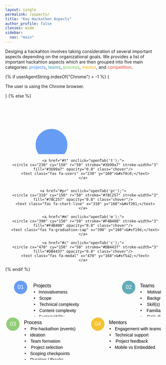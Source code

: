 ```yaml
---
layout: single
permalink: /aspects/
title: "Key Hackathon Aspects"
author_profile: false
classes: wide
sidebar:
  nav: "main"
---
```

<meta name="viewport" content="width=device-width, initial-scale=1.0">
<head>
<style>
  tr {
      align: top;
    }
  td {
    vertical-align: top;
  }
 .round-button {
   display:block;
   width:100px;
   height:100px;
   line-height:80px;
   text-align:center;
   border: 0px solid;
   border-radius: 50%;
   opacity: 0.8;
   z-index: 1;
   position:absolute;

}
.round-button:hover {
   opacity: 0.5;
}
.chover:hover{
  opacity: 0.5;
}
i{
  z-index: 2;
  position:absolute;
}
svg{
  margin-left: auto;
  margin-right: auto;
  <!-- border: 1px solid black; -->
}
svg text{
  font-size: 36px;
  font-family: FontAwesome;
  text-anchor: middle;
}
.container{
  text-align: center;
}
.col {
  padding: 10px;
  width: 70%;
  height: 350px;
  opacity: 1;
  border-radius: 5px;
  border: 1px solid white;
  display: inline-block;
  text-align: left;
  margin: 0 auto;
  z-index:-1;
  opacity: 0.8;
}
.fontnew {
font-size: 18px;
font-family: sans-serif;
color: inherit;
}

hr.new1 {
border: 1px solid white;
}
.containerTab {
  padding: 20px 20px;
  color: white;
  width: 700px;
  text-align: left;
  opacity: 0.8;
}
<!-- .closebtn {
  float: right;
  color: white;
  font-size: 35px;
  cursor: pointer;
} -->
<!-- For Option 2 -->
<!-- For Option 2 -->
</style>
  <!-- <script src="https://kit.fontawesome.com/a076d05399.js"></script> -->
  <script src="https://kit.fontawesome.com/a65c30b4bb.js" crossorigin="anonymous"></script>
</head>

<p>
Desiging a hackahton involves taking consideration of several important aspects depending on the organizational goals. We provides a list of important hackahton aspects which are then grouped into five main categories: <span style="color:#4285F4">projects</span>, <span style="color:#3b99a7">teams</span>, <span style="color:#78C257">process</span>, <span style="color:#F4B400">mentor</span>, and <span style="color:#DB4437">competition</span>.
</p>

<!-- <div id="cc"></div> -->
<!-- <p>Desiging a hackahton involves taking consideration of several important aspects depending on the organizational goals. We provides a list of important hackahton aspects which are then grouped into five main categories: <span style="color:#4285F4">projects</span>, <span style="color:#3b99a7">teams</span>, <span style="color:#78C257">process</span>, <span style="color:#F4B400">mentor</span>, and <span style="color:#DB4437">competition</span>.

<button type="button" name="btn1" class="round-button" style="left: 50px; top: 200px; background: #4285F4;"></button>
<i class="fas fa-briefcase" style="font-size:36px; left: 50px; top: 50px;" aria-hidden="true"></i>

<button type="button" name="btn2" class="round-button" style="left: 100px; top: 20px; background: #3b99a7;"></button>
<i class="fas fa-users" style="font-size:36px; left: 130px; top: 50px;" aria-hidden="true"></i>

<button type="button" name="btn2" class="round-button" style="left: 180px; top: 20px; background: #78C257;"></button>
<i class="fas fa-users" style="font-size:36px; left: 210px; top: 50px;" aria-hidden="true"></i>

<button type="button" name="btn2" class="round-button" style="left: 260px; top: 20px; background: #78C257;"></button>
<i class="fas fa-graduation-cap" style="font-size:36px; left: 290px; top: 50px;" aria-hidden="true"></i>

<button type="button" name="btn2" class="round-button" style="left: 340px; top: 20px; background: #78C257;"></button>
<i class="fas fa-medal" style="font-size:36px; left: 370px; top: 50px;" aria-hidden="true"></i>
</p> -->

<!-- <text class="fas fa-briefcase" x="130" y="160" style="font-size:36px">&#xf0b1;</text> -->  

{% if userAgentString.indexOf("Chrome") > -1 %} {
  <p>The user is using the Chrome browser.</p>
}
{% else %}
  <div align="center">
  <svg height="250" width="700">
    <a href="#p" onclick="openTab('p');">
      <circle cx="150" cy="150" r="50" stroke="#4285F4" stroke-width="3" fill="#4285F4" opacity="0.8" class="chover"/>
      <text class="fas fa-briefcase" x="150" y="160">&#xf0b1;</text>
    </a>

    <a href="#t" onclick="openTab('t');">
      <circle cx="230" cy="150" r="50" stroke="#3b99a7" stroke-width="3" fill="#3b99a7" opacity="0.8" class="chover"/>
      <text class="fas fa-users" x="230" y="160">&#xf0c0;</text>
    </a>


    <a href="#pr" onclick="openTab('pr');">
      <circle cx="310" cy="150" r="50" stroke="#78C257" stroke-width="3" fill="#78C257" opacity="0.8" class="chover"/>
      <text class="fas fa-chart-line" x="310" y="160">&#xf201;</text>
    </a>

    <a href="#m" onclick="openTab('m');">
      <circle cx="390" cy="150" r="50" stroke="#F4B400" stroke-width="3" fill="#F4B400" opacity="0.8" class="chover"/>
      <text class="fas fa-graduation-cap" x="390" y="160">&#xf19d;</text>
    </a>

    <a href="#c" onclick="openTab('c');">
      <circle cx="470" cy="150" r="50" stroke="#DB4437" stroke-width="3" fill="#DB4437" opacity="0.8" class="chover"/>
      <text class="fas fa-medal" x="470" y="168">&#xf5a2;</text>
    </a>
  </svg>
  </div>
{% endif %}

<!-- <div class="container">
  <div class="col fontnew" style="background: #4285F4;">
    <center>Projects<center><hr class="new1">
    <table>
    <tr>
      <td width="25%" style="vertical-align: top; line-height: 1.5;">Innovativeness</td>
      <td width="70%" style="vertical-align: top; line-height: 1.5;">The degree to which the project solves a real-world problem either creating new or reusing existing code</td>
    </tr>
    <tr>
      <td width="25%" style="vertical-align: top; line-height: 1.5;">Scope</td>
      <td width="70%" style="vertical-align: top; line-height: 1.5;">The degree to which the goals, tasks, and deliverables of the project are archivable within the specified time limit</td>
    </tr>
    <tr>
      <td width="25%" style="vertical-align: top; line-height: 1.5;">Technical complexity</td>
      <td width="75%" style="vertical-align: top; line-height: 1.5;">The degree to which the implemented system has the design or implementation that is difficult to understand and verify</td>
    </tr>
    <tr>
      <td width="25%" style="vertical-align: top; line-height: 1.5;">Content complexity</td>
      <td width="70%" style="vertical-align: top; line-height: 1.5;">The degree to which the requirements of the project are precise and complete</td>
    </tr>
    <tr>
      <td width="25%" style="vertical-align: top; line-height: 1.5;">Sustainability</td>
      <td width="75%" style="vertical-align: top; line-height: 1.5;">The degree to which the implemented system or code will be available to use and continue to be maintained even after the hackathon</td>
    </tr>
    </table>
  </div>
</div> -->

<!-- Option 1 start -->
<!-- <div align="center">
<div id="p" class="containerTab" style="display:none; background:#4285F4; border-radius:10%; font-size: 16px;">
  <center><h2>Projects</h2></center>
  <ul style="font-size: 16px;">
    <li>Innovativeness: The degree to which the project solves a real-world problem either creating new or reusing existing code</li>
    <li>Scope: The degree to which the goals, tasks, and deliverables of the project are archivable within the specified time limit</li>
    <li>Technical complexity: The degree to which the implemented system has the design or implementation that is difficult to understand and verify</li>
    <li>Content complexity: The degree to which the requirements of the project are precise and complete</li>
    <li>Sustainability: The degree to which the implemented system or code will be available to use and continue to be maintained even after the hackathon</li>
  </ul>
</div>
</div>

<div align="center">
<div id="t" class="containerTab" style="display:none; background:#3b99a7; border-radius: 10%; font-size: 16px;">
  <center><h2>Teams</h2></center>
  <ul style="font-size: 16px;">
    <li>Motivation(s): What participants want to get out of their hackathon participation</li>
    <li>Background(s): Participants' education and experience before the hackathon</li>
    <li>Skills: The degree to which participants are proficient in coding and designing</li>
    <li>Familiarity: The degree to which the team members have worked together before</li>
    <li>Role distribution; How roles or tasks are distributed among team members</li>
  </ul>
</div>
</div>

<div align="center">
<div id="pr" class="containerTab" style="display:none; background:#78C257; border-radius: 10%; font-size: 16px;">
  <center><h2>Process</h2></center>
  <ul style="font-size: 16px;">
    <li>Pre-hackathon events: Agenda of activities that take place before the hackathons as individually or a team</li>
    <li>Ideation: Teams generating, developing, and combining ideas to form the projects</li>
    Project selection: Teams picking projects to work on during the hackathon<br>
    <li>Checkpoints and Scoping: Teams reporting the progress of the project to the wholeand re-evaluating the project scope</li>
    <li>Duration / Breaks: Mini-events such as games during the hackathon</li>
    <li>Post-hackathon follow-up: Agenda of activities that help the continuation of hackathon projects</li>
  </ul>
</div>
</div>

<div align="center">
<div id="m" class="containerTab" style="display:none; background:#F4B400; border-radius: 10%; font-size: 16px;">
  <center><h2>Mentors</h2></center>
  <ul style="font-size: 16px;">
    <li>Engagement with teams: Explaining projects to the participants, teaching them basic computing skills required for their projects, and helping them with the development environment setup</li>
    <li>Technical support: Helping teams / participants to solve their technical difficulties during the hackathon</li>
    <li>Project feedback: Providing feedback on how well the team is making progress on their projects so the teams can assure that they are on the right track</li>
    <li>Mobile vs embedded: </li>
  </ul>
</div>
</div>

<div align="center">
<div id="c" class="containerTab" style="display:none; background:#DB4437; border-radius: 10%; font-size: 16px;">
  <center><h2>Competition</h2></center>
  <ul style="font-size: 16px;">
  <li>Competitive vs Non-competitive events: Incentive mechanism of the hackathon. In competitive hackathons, teams compete for prizes. In non-competitive hackathons, teams work toward a common goal such as contributing code to advance existing or create new computing infrastructure.<br>
  Judging criteria: This refers to criteria used by the judges to evaluate the hackathon projects such as creativity and appeal to the market</li>
  <li>Prizes: How many awards be given</li>
  <li>Monetary vs non-monetary prizes: Should the prizes be monetary or non-monetary such as computing power</li>
  <li>Jury vs popular vote: The voting system by which the winner(s) is decided for the hackathon. In jury system, the winner is elected only when the majority of judges have voted for them. In popular vote, the team which received a majority vote from the event attendees and pre-specified social channels is elected as the winner</li>
  </ul>
</div>
</div>

<script>
function openTab(tabName) {
  var i, x;
  x = document.getElementsByClassName("containerTab");
  for (i = 0; i < x.length; i++) {
    x[i].style.display = "none";
  }
  document.getElementById(tabName).style.display = "block";
}
</script> -->

<!-- Option 1 ends -->


<!-- Option 2 starts -->
<!-- <div align="center">
<table>
  <tr>
    <td>
    <svg width="100" height="100">
      <circle cx="50" cy="50" r="20" stroke="#4285F4" stroke-width="3" fill="#4285F4" opacity="0.8"/>
      <text x="50" y="55" style="font-size:18px; fill:white; text-anchor:middle;">01</text>
    </svg>
    </td>
    <td>
      Projects
      <ul>
        <li>Innovativeness</li>
        <li>Scope</li>
      </ul>
    </td>
  </tr>
<table>
</div> -->

<div align="center">
<svg height="200" width="700">
  <g>
      <circle cx="50" cy="50" r="20" stroke="#4285F4" stroke-width="3" fill="#4285F4" opacity="0.8"/>
      <text x="50" y="55" style="font-size:18px; fill:white; text-anchor:middle; font-family:sans-serif;">01</text>
      <text x="120" y="50" style="font-size:16px; text-anchor:left; font-family:sans-serif;">Projects</text>
      <circle cx="95" cy="65" r="2px"/>
      <text x="155" y="70" style="font-size:14px; text-anchor:left; font-family:sans-serif;">Innovativeness</text>
      <circle cx="95" cy="85" r="2px"/>
      <text x="130" y="90" style="font-size:14px; text-anchor:left; font-family:sans-serif;">Scope</text>
      <circle cx="95" cy="105" r="2px"/>
      <text x="175" y="110" style="font-size:14px; text-anchor:left; font-family:sans-serif;">Technical complexity</text>
      <circle cx="95" cy="125" r="2px"/>
      <text x="170" y="130" style="font-size:14px; text-anchor:left; font-family:sans-serif;">Content complexity</text>
      <circle cx="95" cy="145" r="2px"/>
      <text x="150" y="150" style="font-size:14px; text-anchor:left; font-family:sans-serif;">Sustainability</text>
  </g>
  <g>
      <circle cx="400" cy="50" r="20" stroke="#3b99a7" stroke-width="3" fill="#3b99a7" opacity="0.8"/>
      <text x="400" y="55" style="font-size:18px; fill:white; text-anchor:middle; font-family:sans-serif;">02</text>
      <text x="460" y="50" style="font-size:16px; text-anchor:left; font-family:sans-serif;">Teams</text>
      <circle cx="440" cy="65" r="2px"/>
      <text x="500" y="70" style="font-size:14px; text-anchor:left; font-family:sans-serif;">Motivation(s)</text>
      <circle cx="440" cy="85" r="2px"/>
      <text x="505" y="90" style="font-size:14px; text-anchor:left; font-family:sans-serif;">Background(s)</text>
      <circle cx="440" cy="105" r="2px"/>
      <text x="480" y="110" style="font-size:14px; text-anchor:left; font-family:sans-serif;">Skill(s)</text>
      <circle cx="440" cy="125" r="2px"/>
      <text x="490" y="130" style="font-size:14px; text-anchor:left; font-family:sans-serif;">Familiarity</text>
      <circle cx="440" cy="145" r="2px"/>
      <text x="510" y="150" style="font-size:14px; text-anchor:left; font-family:sans-serif;">Role distribution</text>
  </g>
</svg>
</div>

<div align="center">
<svg height="250" width="900">
  <g>
      <circle cx="25" cy="25" r="20" stroke="#78C257" stroke-width="3" fill="#78C257" opacity="0.8"></circle>
      <text x="25" y="30" style="font-size:18px; fill:white; text-anchor:middle; font-family:sans-serif;">03</text>
      <text x="90" y="25" style="font-size:16px; text-anchor:left; font-family:sans-serif;">Process</text>
      <circle cx="65" cy="40" r="2px"></circle>
      <text x="155" y="45" style="font-size:14px; text-anchor:left; font-family:sans-serif;">Pre-hackathon (events)</text>
      <circle cx="65" cy="60" r="2px"></circle>
      <text x="105" y="65" style="font-size:14px; text-anchor:left; font-family:sans-serif;">Ideation</text>
      <circle cx="65" cy="80" r="2px"></circle>
      <text x="130" y="85" style="font-size:14px; text-anchor:left; font-family:sans-serif;">Team formation</text>
      <circle cx="65" cy="100" r="2px"></circle>
      <text x="135" y="105" style="font-size:14px; text-anchor:left; font-family:sans-serif;">Project selection</text>
      <circle cx="65" cy="120" r="2px"></circle>
      <text x="145" y="125" style="font-size:14px; text-anchor:left; font-family:sans-serif;">Scoping checkpoints</text>
      <circle cx="65" cy="140" r="2px"></circle>
      <text x="135" y="145" style="font-size:14px; text-anchor:left; font-family:sans-serif;">Duration / Breaks</text>
      <circle cx="65" cy="160" r="2px"></circle>
      <text x="160" y="165" style="font-size:14px; text-anchor:left; font-family:sans-serif;">Post-hackathon follow-up</text>
  </g>
  <g>
      <circle cx="300" cy="25" r="20" stroke="#F4B400" stroke-width="3" fill="#F4B400" opacity="0.8"></circle>
      <text x="300" y="30" style="font-size:18px; fill:white; text-anchor:middle; font-family:sans-serif;">04</text>
      <text x="365" y="25" style="font-size:16px; text-anchor:left; font-family:sans-serif;">Mentors</text>
      <circle cx="340" cy="40" r="2px"></circle>
      <text x="430" y="45" style="font-size:14px; text-anchor:left; font-family:sans-serif;">Engagement with teams</text>
      <circle cx="340" cy="60" r="2px"></circle>
      <text x="410" y="65" style="font-size:14px; text-anchor:left; font-family:sans-serif;">Technical support</text>
      <circle cx="340" cy="80" r="2px"></circle>
      <text x="410" y="85" style="font-size:14px; text-anchor:left; font-family:sans-serif;">Project feedback</text>
      <circle cx="340" cy="100" r="2px"></circle>
      <text x="420" y="105" style="font-size:14px; text-anchor:left; font-family:sans-serif;">Mobile vs Embedded</text>
  </g>
  <g>
    <circle cx="600" cy="25" r="20" stroke="#DB4437" stroke-width="3" fill="#DB4437" opacity="0.8"></circle>
    <text x="600" y="30" style="font-size:18px; fill:white; text-anchor:middle; font-family:sans-serif;">05</text>
    <text x="680" y="25" style="font-size:16px; text-anchor:left; font-family:sans-serif;">Competition</text>
    <circle cx="640" cy="40" r="2px"></circle>
    <text x="770" y="45" style="font-size:14px; text-anchor:left; font-family:sans-serif;">Competitive vs Non-competitive events</text>
    <circle cx="640" cy="60" r="2px"></circle>
    <text x="700" y="65" style="font-size:14px; text-anchor:left; font-family:sans-serif;">Judging criteria</text>
    <circle cx="640" cy="80" r="2px"></circle>
    <text x="680" y="85" style="font-size:14px; text-anchor:left; font-family:sans-serif;"># Prizes</text>
    <circle cx="640" cy="100" r="2px"></circle>
    <text x="740" y="105" style="font-size:14px; text-anchor:left; font-family:sans-serif;">Monetary vs Non-monetary</text>
    <circle cx="640" cy="120" r="2px"></circle>
    <text x="720" y="125" style="font-size:14px; text-anchor:left; font-family:sans-serif;">Jury vs Popular vote</text>
  </g>
</svg>
</div>
<!-- Option 2 ends -->
<!-- <p id="desc"></p>
<script>
</script> -->

<!-- Don't remove this table! -->
<!-- <table>
<tr style="border-bottom: thin dotted grey;">
  <th style="font-size:1.2em; width:30%"><strong>Aspects</strong></th>
  <th style="font-size:1.2em; width:70%"><strong>Description</strong></th>
</tr>

<tr>
  <td style="colspan:2; font-size:1.2em;"><strong>Projects</strong></td>
</tr>

<tr>
  <td style="width:30%"><strong>Innovativeness</strong></td>
  <td style="width:70%">This refers the degree to which the project solves a real-world problem either creating new or reusing existing code.</td>
</tr>

<tr>
  <td style="width:30%"><strong>Scope</strong></td>
  <td style="width:70%">This refers to the degree to which the goals, tasks, and deliverables of the project are archivable within the specified time limit.</td>
</tr>

<tr>
  <td style="width:30%"><strong>Technical complexity</strong></td>
  <td style="width:70%">This refers to the degree to which the implemented system has the design or implementation that is difficult to understand and verify.</td>
</tr>

<tr>
  <td style="width:30%"><strong>Content complexity</strong></td>
  <td style="width:70%">This refers to the degree to which the requirements of the project are precise and complete.</td>
</tr>

<tr style="border-bottom: thin dotted grey;">
  <td style="width:30%"><strong>Sustainability</strong></td>
  <td style="width:70%">This refers to the degree to which the implemented system or code will be available to use and continue to be maintained even after the hackathon.</td>
</tr>

<tr>
  <td style="colspan:2; font-size:1.2em;"><strong>Teams</strong></td>
</tr>

<tr>
  <td style="width:30%"><strong>Motivation(s)</strong></td>
  <td style="width:70%">This refers to what the participants want to get out of their
  hackathon participation such as career, learning, get the needed work done, and meet new people.</td>
</tr>

<tr>
  <td style="width:30%"><strong>Background(s)</strong></td>
  <td style="width:70%">This refers to the participants' education and experience before the hackathon.</td>
</tr>

<tr>
  <td style="width:30%"><strong>Skills</strong></td>
  <td style="width:70%">This refers to the degree to which participants are proficient in coding and designing.</td>
</tr>

<tr>
  <td style="width:30%"><strong>Familiarity</strong></td>
  <td style="width:70%">This refers to the degree to which the team members have worked together before.</td>
</tr>

<tr style="border-bottom: thin dotted grey;">
  <td style="width:30%"><strong>Role distribution</strong></td>
  <td style="width:70%">This refers to how roles or tasks are distributed among team members, e.g., by interest, available skills, preparation, and mentorship.</td>
</tr>

<tr>
  <td style="colspan:2; font-size:1.2em;"><strong>Process</strong></td>
</tr>

<tr>
  <td style="width:30%"><strong>Pre-hackathon events</strong></td>
  <td style="width:70%">This refers to the agenda of activities that take place before the hackathons as individually or a team. These activities include ideation, construction of project vision, common plan and shared understanding, and the dissemination feedback and information.</td>
</tr>

<tr>
  <td style="width:30%"><strong>Ideation</strong></td>
  <td style="width:70%">This refers to the teams generating, developing, and combining ideas to form the projects. This can be done before or at the event.</td>
</tr>

<tr>
  <td style="width:30%"><strong>Team formation</strong></td>
  <td style="width:70%">This refers to forming teams to work together in the hackathon. Team formation can be done before or at the event. In most hackathons, teams are formed around the projects.</td>
</tr>

<tr>
  <td style="width:30%"><strong>Project selection</strong></td>
  <td style="width:70%">This refers to teams picking out projects to work on during the hackathon. This can be done in concert with team formation and before or at the event.</td>
</tr>

<tr>
  <td style="width:30%"><strong>Checkpoints and Scoping</strong></td>
  <td style="width:70%">This refers to reporting the progress of the project and re-evaluating the project scope.</td>
</tr>

<tr>
  <td style="width:30%"><strong>Duration / Breaks</strong></td>
  <td style="width:70%">This refers to mini-events such as games during the hackathon. The purpose is for participants to have fun or mingle with fellow participants while taking a break from their hackathon projects.</td>
</tr>

<tr style="border-bottom: thin dotted grey;">
  <td style="width:30%"><strong>Post-hackathon follow-up</strong></td>
  <td style="width:70%">This refers to agenda of activities that help the continuation of hackathon projects.</td>
</tr>

<tr>
  <td style="colspan:2; font-size:1.2em;"><strong>Mentors</strong></td>
</tr>

<tr>
  <td style="width:30%"><strong>Engagement with teams</strong></td>
  <td style="width:70%">This refers to explaining projects to the participants, teaching them basic computing skills required for their projects, and helping them with the development environment setup.</td>
</tr>

<tr>
  <td style="width:30%"><strong>Technical support</strong></td>
  <td style="width:70%">This refers to helping participants to solve their technical difficulties during the hackathon.</td>
</tr>

<tr>
  <td style="width:30%"><strong>Project feedback</strong></td>
  <td style="width:70%">This refers to mentors providing feedback on how well the team is making progress on their projects so the teams can assure that they are on the right track.</td>
</tr>

<tr style="border-bottom: thin dotted grey;">
  <td style="width:30%"><strong>Mobile vs embedded</strong></td>
  <td style="width:70%"></td>
</tr>

<tr>
  <td style="colspan:2; font-size:1.2em;"><strong>Competition</strong></td>
</tr>

<tr>
  <td style="width:30%"><strong>Competitive vs Non-competitive events</strong></td>
  <td style="width:70%">This refers to the incentive mechanism of the hackathon. In competitive hackathons, teams compete for prizes. In non-competitive hackathons, teams work toward a common goal such as contributing code to advance existing or create new computing infrastructure.</td>
</tr>

<tr>
  <td style="width:30%"><strong>Judging criteria</strong></td>
  <td style="width:70%">This refers to criteria used by the judges to evaluate the hackathon projects such as creativity and appeal to the market.</td>
</tr>

<tr>
  <td style="width:30%"><strong># Prizes</strong></td>
  <td style="width:70%"></td>
</tr>

<tr>
  <td style="width:30%"><strong>Monetary vs non-monetary prizes</strong></td>
  <td style="width:70%">This refers to an award(s) given to the winner(s) of the event. The prizes could be monetary or non-monetary such as computing power.</td>
</tr>

<tr style="border-bottom: thin dotted grey;">
  <td style="width:30%"><strong>Jury vs popular vote</strong></td>
  <td style="width:70%">This refers to the voting system by which the winner(s) is decided for the hackathon. In jury system, the winner is elected only when the majority of judges have voted for them. In popular vote, the team which received a majority vote from the event attendees and pre-specified social channels is elected as the winner.</td>
</tr>
</table> -->
